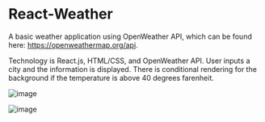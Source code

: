 # React-Weather
A basic weather application using OpenWeather API, which can be found here: https://openweathermap.org/api.

Technology is React.js, HTML/CSS, and OpenWeather API.  User inputs a city and the information is displayed. There is conditional rendering for the background if the temperature is above 40 degrees farenheit. 

![image](https://user-images.githubusercontent.com/24422068/139877913-17209eab-d39b-4e3f-b7c2-79526da3c707.png)

![image](https://user-images.githubusercontent.com/24422068/139877943-a8daa073-0dae-4478-828e-e9fe18d43dd1.png)
